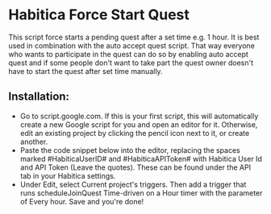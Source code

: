 # Habitica Force Start Quest


This script force starts a pending quest after a set time e.g. 1 hour.
It is best used in combination with the auto accept quest script. That way everyone who wants to participate in the quest can do so by enabling auto accept quest and if some people don't want to take part the quest owner doesn't have to start the quest after set time manually.


## Installation:
* Go to script.google.com. If this is your first script, this will automatically create a new Google script for you and open an editor for it. Otherwise, edit an existing project by clicking the pencil icon next to it, or create another.
* Paste the code snippet below into the editor, replacing the spaces marked #HabiticaUserID# and #HabiticaAPIToken# with Habitica User Id and API Token (Leave the quotes). These can be found under the API tab in your Habitica settings.
* Under Edit, select Current project's triggers. Then add a trigger that runs scheduleJoinQuest Time-driven on a Hour timer with the parameter of Every hour.
Save and you're done!
